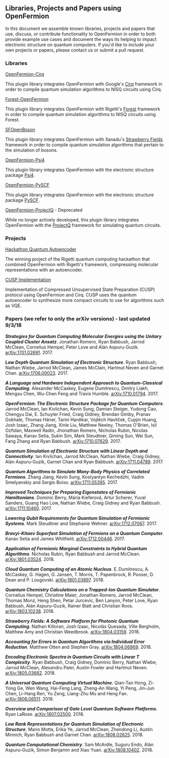 ## Libraries, Projects and Papers using OpenFermion

In this document we assemble known libraries, projects and papers that use,
discuss, or contribute functionality to OpenFermion in order to both provide
example use cases and document the ways its helping to impact electronic
structure on quantum computers. If you'd like to include your own projects
or papers, please contact us or submit a pull request.


### Libraries

[OpenFermion-Cirq](https://github.com/quantumlib/OpenFermion-Cirq)

This plugin library integrates OpenFermion with Google's
[Cirq](https://github.com/quantumlib/Cirq) framework in order to compile
quantum simulation algorithms to NISQ circuits using Cirq.

[Forest-OpenFermion](https://github.com/rigetticomputing/forestopenfermion) 

This plugin library integrates OpenFermion with Rigetti's
[Forest](https://www.rigetti.com/forest) framework in order to compile
quantum simulation algorithms to NISQ circuits using Forest.

[SFOpenBoson](https://github.com/XanaduAI/SFOpenBoson)

This plugin library integrates OpenFermion with Xanadu's
[Strawberry Fields](https://github.com/XanaduAI/strawberryfields)
framework in order to compile quantum simulation algorithms that
pertain to the simulation of bosons.

[OpenFermion-Psi4](http://github.com/quantumlib/OpenFermion-Psi4)

This plugin library integrates OpenFermion with the electronic structure
package [Psi4](http://psicode.org).

[OpenFermion-PySCF](http://github.com/quantumlib/OpenFermion-PySCF)

This plugin library integrates OpenFermion with the electronic structure package
[PySCF](https://github.com/sunqm/pyscf).

[OpenFermion-ProjectQ](https://github.com/quantumlib/OpenFermion-ProjectQ) - Deprecated

While no longer actively developed, this plugin library integrates OpenFermion
with the [ProjectQ](https://projectq.ch) framework for simulating quantum
circuits.


### Projects

[Hackathon Quantum Autoencoder](https://github.com/hsim13372/QCompress)

The winning project of the Rigetti quantum computing hackathon that combined
OpenFermion with Rigetti's framework, compressing molecular representations
with an autoencoder.

[CUSP Implementation](https://github.com/zapatacomputing/cusp_cirq_demo)

Implementation of Compressed Unsupervised State Preparation (CUSP) protocol
using OpenFermion and Cirq. CUSP uses the quantum autoencoder to synthesize
more compact circuits to use for algorithms such as VQE.


### Papers (we refer to only the arXiv versions) - last updated 9/3/18

***Strategies for Quantum Computing Molecular Energies using the Unitary Coupled
Cluster Ansatz***. Jonathan Romero, Ryan Babbush, Jarrod McClean, Cornelius
Hempel, Peter Love and Alán Aspuru-Guzik.
[arXiv:1701.02691](https://arxiv.org/abs/1701.02691). 2017.

***Low Depth Quantum Simulation of Electronic Structure***. Ryan Babbush, Nathan Wiebe,
Jarrod McClean, James McClain, Hartmut Neven and Garnet Chan.
[arXiv:1706.00023](https://arxiv.org/abs/1706.00023). 2017.

***A Language and Hardware Independent Approach to Quantum-Classical
Computing***. Alexander McCaskey, Eugene Dumitrescu, Dmitry Liakh, Mengsu Chen,
Wu-Chen Feng and Travis Humble.
[arXiv:1710.01794](https://arxiv.org/abs/1710.01794). 2017.

***OpenFermion: The Electronic Structure Package for Quantum Computers***.
Jarrod McClean, Ian Kivlichan, Kevin Sung, Damian Steiger, Yudong Cao, Chengyu Dai,
E. Schuyler Fried, Craig Gidney, Brendan Gimby, Pranav Gokhale, Thomas Häner,
Tarini Hardikar, Vojtĕch Havlíček, Cupjin Huang, Josh Izaac, Zhang Jiang, Xinle Liu,
Matthew Neeley, Thomas O'Brien, Isil Ozfidan, Maxwell Radin, Jhonathan Romero,
Nicholas Rubin, Nicolas Sawaya, Kanav Setia, Sukin Sim, Mark Steudtner,
Qiming Sun, Wei Sun, Fang Zhang and Ryan Babbush.
[arXiv:1710.07629](https://arxiv.org/abs/1710.07629). 2017.

***Quantum Simulation of Electronic Structure with Linear Depth and Connectivity***.
Ian Kivlichan, Jarrod McClean, Nathan Wiebe, Craig Gidney,
Alán Aspuru-Guzik, Garnet Chan and Ryan Babbush.
[arXiv:1711.04789](https://arxiv.org/abs/1711.04789). 2017.

***Quantum Algorithms to Simulate Many-Body Physics of Correlated Fermions***.
Zhang Jiang, Kevin Sung, Kostyantyn Kechedzhi, Vadim Smelyanskiy and Sergio Boixo.
[arXiv:1711.05395](https://arxiv.org/abs/1711.05395). 2017.

***Improved Techniques for Preparing Eigenstates of Fermionic Hamiltonians***.
Dominic Berry, Mária Kieferová, Artur Scherer, Yuval Sanders,
Guang Hao Low, Nathan Wiebe, Craig Gidney and Ryan Babbush.
[arXiv:1711.10460](https://arxiv.org/abs/1711.10460). 2017.

***Lowering Qubit Requirements for Quantum Simulation of Fermionic Systems***.
Mark Steudtner and Stephanie Wehner.
[arXiv:1712.07067](https://arxiv.org/abs/1712.07067). 2017.

***Bravyi-Kitaev Superfast Simulation of Fermions on a Quantum Computer***.
Kanav Setia and James Whitfield.
[arXiv:1712.00446](https://arxiv.org/abs/1712.00446). 2017.

***Application of Fermionic Marginal Constraints to Hybrid Quantum
Algorithms***. Nicholas Rubin, Ryan Babbush and Jarrod McClean.
[arXiv:1801.03524](https://arxiv.org/abs/1801.03524). 2018.

***Cloud Quantum Computing of an Atomic Nucleus***.
E. Dumitrescu, A. McCaskey, G. Hagen, G. Jansen, T. Morris,
T. Papenbrock, R. Pooser, D. Dean and P. Lougovski.
[arXiv:1801.03897](https://arxiv.org/abs/1801.03897). 2018.

***Quantum Chemistry Calculations on a Trapped-Ion Quantum Simulator***.
Cornelius Hempel, Christine Maier, Jonathan Romero, Jarrod McClean,
Thomas Monz, Heng Shen, Petar Jurcevic, Ben Lanyon, Peter Love, Ryan Babbush,
Alán Aspuru-Guzik, Rainer Blatt and Christian Roos.
[arXiv:1803.10238](https://arxiv.org/abs/1803.10238). 2018.

***Strawberry Fields: A Software Platform for Photonic Quantum Computing***.
Nathan Killoran, Josh Izaac, Nicolás Quesada, Ville Bergholm, Matthew Amy and
Christian Weedbrook.
[arXiv:1804.03159](https://arxiv.org/abs/1804.03159). 2018.

***Accounting for Errors in Quantum Algorithms via Individual Error
Reduction***. Matthew Otten and Stephen Gray.
[arXiv:1804.06969](https://arxiv.org/abs/1804.06969). 2018.

***Encoding Electronic Spectra in Quantum Circuits with Linear T Complexity***.
Ryan Babbush, Craig Gidney, Dominic Berry, Nathan Wiebe, Jarrod McClean,
Alexandru Paler, Austin Fowler and Hartmut Neven.
[arXiv:1805.03662](https://arxiv.org/abs/1805.03662). 2018.

***A Universal Quantum Computing Virtual Machine***.
Qian-Tan Hong, Zi-Yong Ge, Wen Wang, Hai-Feng Lang, Zheng-An Wang, Yi Peng,
Jin-Jun Chen, Li-Hang Ren, Yu Zeng, Liang-Zhu Mu and Heng Fan.
[arXiv:1806.06511](https://arxiv.org/abs/1806.06511). 2018.

***Overview and Comparison of Gate Level Quantum Software Platforms***.
Ryan LaRose. [arXiv:1807.02500](https://arxiv.org/abs/1807.02500). 2018.

***Low Rank Representations for Quantum Simulation of Electronic Structure***.
Mario Motta, Erika Ye, Jarrod McClean, Zhendong Li, Austin Minnich,
Ryan Babbush and Garnet Chan.
[arXiv:1808.02625](https://arxiv.org/abs/1808.02625). 2018.

***Quantum Computational Chemistry***.
Sam McArdle, Suguru Endo, Alán Aspuru-Guzik, Simon Benjamin and Xiao Yuan.
[arXiv:1808.10402](https://arxiv.org/abs/1808.10402). 2018.
